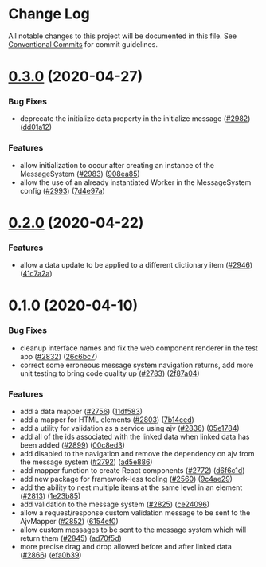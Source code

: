 # Change Log

All notable changes to this project will be documented in this file.
See [Conventional Commits](https://conventionalcommits.org) for commit guidelines.

# [0.3.0](https://github.com/Microsoft/fast-dna/compare/@microsoft/fast-tooling@0.2.0...@microsoft/fast-tooling@0.3.0) (2020-04-27)


### Bug Fixes

* deprecate the initialize data property in the initialize message ([#2982](https://github.com/Microsoft/fast-dna/issues/2982)) ([dd01a12](https://github.com/Microsoft/fast-dna/commit/dd01a12b594a7b750a2244642d43e0f692dfb772))


### Features

* allow initialization to occur after creating an instance of the MessageSystem ([#2983](https://github.com/Microsoft/fast-dna/issues/2983)) ([908ea85](https://github.com/Microsoft/fast-dna/commit/908ea852077b9f131b6e0852e76b39aab6d0775a))
* allow the use of an already instantiated Worker in the MessageSystem config ([#2993](https://github.com/Microsoft/fast-dna/issues/2993)) ([7d4e97a](https://github.com/Microsoft/fast-dna/commit/7d4e97afb60c71e952615eaeac986f1f055a095d))





# [0.2.0](https://github.com/Microsoft/fast-dna/compare/@microsoft/fast-tooling@0.1.0...@microsoft/fast-tooling@0.2.0) (2020-04-22)


### Features

* allow a data update to be applied to a different dictionary item ([#2946](https://github.com/Microsoft/fast-dna/issues/2946)) ([41c7a2a](https://github.com/Microsoft/fast-dna/commit/41c7a2add7eb3faa15c63cc3df63db421a7d88c0))





# 0.1.0 (2020-04-10)


### Bug Fixes

* cleanup interface names and fix the web component renderer in the test app ([#2832](https://github.com/Microsoft/fast-dna/issues/2832)) ([26c6bc7](https://github.com/Microsoft/fast-dna/commit/26c6bc78a3fdd5aed6d88709181f95d3d318d984))
* correct some erroneous message system navigation returns, add more unit testing to bring code quality up ([#2783](https://github.com/Microsoft/fast-dna/issues/2783)) ([2f87a04](https://github.com/Microsoft/fast-dna/commit/2f87a0427cfc0c307b9b4acacdd5385c42fcf773))


### Features

* add a data mapper ([#2756](https://github.com/Microsoft/fast-dna/issues/2756)) ([11df583](https://github.com/Microsoft/fast-dna/commit/11df5832eb2ef1a6896be2afd4e0404462454985))
* add a mapper for HTML elements ([#2803](https://github.com/Microsoft/fast-dna/issues/2803)) ([7b14ced](https://github.com/Microsoft/fast-dna/commit/7b14ced79ac543d6a3a889a828fab240dd216386))
* add a utility for validation as a service using ajv ([#2836](https://github.com/Microsoft/fast-dna/issues/2836)) ([05e1784](https://github.com/Microsoft/fast-dna/commit/05e1784c1c34df8d0ffff451ce753731e49c7255))
* add all of the ids associated with the linked data when linked data has been added ([#2899](https://github.com/Microsoft/fast-dna/issues/2899)) ([00c8ed3](https://github.com/Microsoft/fast-dna/commit/00c8ed3f488470b6a01d6bd3ec2f38a0afb5c74a))
* add disabled to the navigation and remove the dependency on ajv from the message system ([#2792](https://github.com/Microsoft/fast-dna/issues/2792)) ([ad5e886](https://github.com/Microsoft/fast-dna/commit/ad5e8865818965ae515de776305810bf61378a7b))
* add mapper function to create React components ([#2772](https://github.com/Microsoft/fast-dna/issues/2772)) ([d6f6c1d](https://github.com/Microsoft/fast-dna/commit/d6f6c1dc21dae008d336a00b8c29b6334408491d))
* add new package for framework-less tooling ([#2560](https://github.com/Microsoft/fast-dna/issues/2560)) ([9c4ae29](https://github.com/Microsoft/fast-dna/commit/9c4ae2916a3d91bd5d664f029bf9bb77e219f177))
* add the ability to nest multiple items at the same level in an element ([#2813](https://github.com/Microsoft/fast-dna/issues/2813)) ([1e23b85](https://github.com/Microsoft/fast-dna/commit/1e23b85e03983be5df463ffaa2d8213659991632))
* add validation to the message system ([#2825](https://github.com/Microsoft/fast-dna/issues/2825)) ([ce24096](https://github.com/Microsoft/fast-dna/commit/ce2409659ef361a9a16cc2a44ea5560a04c6ddaf))
* allow a request/response custom validation message to be sent to the AjvMapper ([#2852](https://github.com/Microsoft/fast-dna/issues/2852)) ([6154ef0](https://github.com/Microsoft/fast-dna/commit/6154ef087432e6a94c7392babd338f4df05e4799))
* allow custom messages to be sent to the message system which will return them ([#2845](https://github.com/Microsoft/fast-dna/issues/2845)) ([ad70f5d](https://github.com/Microsoft/fast-dna/commit/ad70f5d030526c3b4be8bf3ae7ad3b1a23e587d0))
* more precise drag and drop allowed before and after linked data ([#2866](https://github.com/Microsoft/fast-dna/issues/2866)) ([efa0b39](https://github.com/Microsoft/fast-dna/commit/efa0b39a2eb0f23d5bcfb7a520868f02b38ee192))
